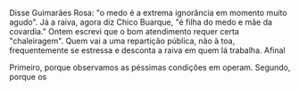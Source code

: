 Disse Guimarães Rosa: "o medo é a extrema ignorância em momento muito agudo". Já a raiva, agora diz Chico Buarque, "é filha do medo e mãe da covardia." Ontem escrevi que o bom atendimento requer certa "chaleiragem". Quem vai a uma repartição pública, não à toa, frequentemente se estressa e desconta a raiva em quem lá trabalha. Afinal



Primeiro, porque observamos as péssimas condições em operam. Segundo, porque os  